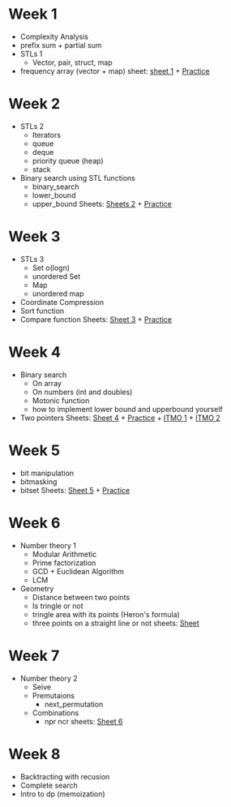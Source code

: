 # Week 1 
- Complexity Analysis
- prefix sum + partial sum 
- STLs 1
	 - Vector, pair, struct, map
- frequency array (vector + map)
sheet: [sheet 1](https://codeforces.com/group/c3FDl9EUi9/contest/262795) + [Practice](https://codeforces.com/group/u3Ii79X3NY/contest/270254)

# Week 2
- STLs 2 
	- Iterators
	- queue
	- deque
	- priority queue (heap)
	- stack 
- Binary search using STL functions 
	- binary_search
	- lower_bound
	- upper_bound
Sheets: [Sheets 2](https://codeforces.com/group/c3FDl9EUi9/contest/263096) + [Practice](https://codeforces.com/group/u3Ii79X3NY/contest/270796)

# Week 3
- STLs 3
	- Set o(logn)
	- unordered Set 
	- Map
	- unordered map
- Coordinate Compression 
- Sort function
- Compare function
Sheets: [Sheet 3](https://codeforces.com/group/c3FDl9EUi9/contest/263722) + [Practice](https://codeforces.com/group/u3Ii79X3NY/contest/272220)

# Week 4
- Binary search
	- On array 
	- On numbers (int and doubles)
	- Motonic function
	- how to implement lower bound and upperbound yourself
- Two pointers
Sheets: [Sheet 4](https://codeforces.com/group/c3FDl9EUi9/contest/264941) + [Practice](https://codeforces.com/group/u3Ii79X3NY/contest/272628) + [ITMO 1](https://codeforces.com/edu/course/2/lesson/6/1/practice) + [ITMO 2](https://codeforces.com/edu/course/2/lesson/6/2/practice)


# Week 5
- bit manipulation
- bitmasking
- bitset
Sheets: [Sheet 5](https://codeforces.com/group/c3FDl9EUi9/contest/267312) + [Practice](https://codeforces.com/group/u3Ii79X3NY/contest/274952)

# Week 6
- Number theory 1
	- Modular Arithmetic 
	- Prime factorization
	- GCD + Euclidean Algorithm
	- LCM
- Geometry
	- Distance between two points
	- Is tringle or not
	- tringle area with its points (Heron's formula)
	- three points on a straight line or not
sheets: [Sheet](https://codeforces.com/group/MWSDmqGsZm/contest/223338)

# Week 7 
- Number theory 2
	- Seive
	- Premutaions
		- next_permutation
	- Combinations
		- npr ncr
sheets: [Sheet 6](https://vjudge.net/contest/431685)

# Week 8 
- Backtracting with recusion 
- Complete search
- Intro to dp (memoization)